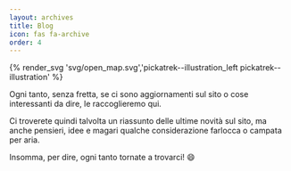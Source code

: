 ```yaml
---
layout: archives
title: Blog
icon: fas fa-archive
order: 4
---
```


{% render_svg 'svg/open_map.svg','pickatrek--illustration_left pickatrek--illustration' %}

Ogni tanto, senza fretta, se ci sono aggiornamenti sul sito o cose interessanti da dire, le raccoglieremo qui. 

Ci troverete quindi talvolta un riassunto delle ultime novità sul sito, ma anche pensieri, idee e magari qualche considerazione
farlocca o campata per aria.

Insomma, per dire, ogni tanto tornate a trovarci! :smile:

